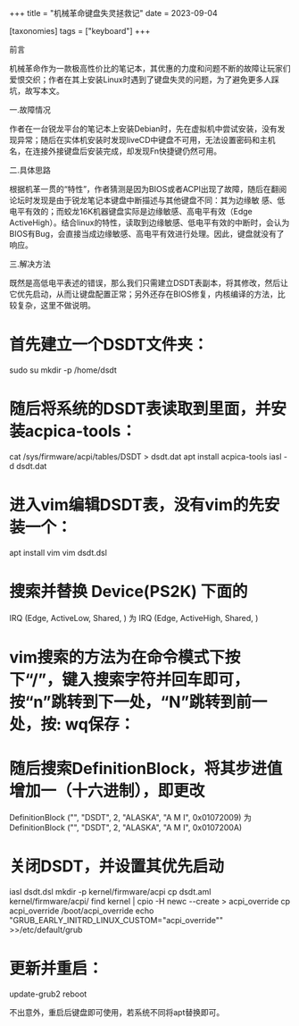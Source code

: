 +++
title = "机械革命键盘失灵拯救记"
date = 2023-09-04

[taxonomies]
tags = ["keyboard"]
+++

前言

机械革命作为一款极高性价比的笔记本，其优惠的力度和问题不断的故障让玩家们爱恨交织；作者在其上安装Linux时遇到了键盘失灵的问题，为了避免更多人踩坑，故写本文。
<!-- more -->
一.故障情况

作者在一台锐龙平台的笔记本上安装Debian时，先在虚拟机中尝试安装，没有发现异常；随后在实体机安装时发现liveCD中键盘不可用，无法设置密码和主机名，在连接外接键盘后安装完成，却发现Fn快捷键仍然可用。

二.具体思路

根据机革一贯的“特性”，作者猜测是因为BIOS或者ACPI出现了故障，随后在翻阅论坛时发现是由于锐龙笔记本键盘中断描述与其他键盘不同：其为边缘敏 感、低电平有效的；而蛟龙16K机器键盘实际是边缘敏感、高电平有效（Edge ActiveHigh）。结合linux的特性，读取到边缘敏感、低电平有效的中断时，会认为BIOS有Bug，会直接当成边缘敏感、高电平有效进行处理。因此，键盘就没有了响应。

三.解决方法

既然是高低电平表述的错误，那么我们只需建立DSDT表副本，将其修改，然后让它优先启动，从而让键盘配置正常；另外还存在BIOS修复，内核编译的方法，比较复杂，这里不做说明。

# 首先建立一个DSDT文件夹：
sudo su
mkdir -p /home/dsdt

# 随后将系统的DSDT表读取到里面，并安装acpica-tools：
cat /sys/firmware/acpi/tables/DSDT > dsdt.dat
apt install acpica-tools
iasl -d dsdt.dat

# 进入vim编辑DSDT表，没有vim的先安装一个：
apt install vim
vim dsdt.dsl

# 搜索并替换 Device(PS2K) 下面的
IRQ (Edge, ActiveLow, Shared, ) 
为
IRQ (Edge, ActiveHigh, Shared, ) 

# vim搜索的方法为在命令模式下按下“/”，键入搜索字符并回车即可，按“n”跳转到下一处，“N”跳转到前一处，按: wq保存：

# 随后搜索DefinitionBlock，将其步进值增加一（十六进制），即更改
DefinitionBlock ("", "DSDT", 2, "ALASKA", "A M I", 0x01072009)
为
DefinitionBlock ("", "DSDT", 2, "ALASKA", "A M I", 0x0107200A)

# 关闭DSDT，并设置其优先启动
iasl dsdt.dsl
mkdir -p kernel/firmware/acpi
cp dsdt.aml kernel/firmware/acpi/
find kernel | cpio -H newc --create > acpi_override
cp acpi_override /boot/acpi_override
echo "GRUB_EARLY_INITRD_LINUX_CUSTOM=\"acpi_override\"" >>/etc/default/grub

# 更新并重启：
update-grub2
reboot
                      

不出意外，重启后键盘即可使用，若系统不同将apt替换即可。



